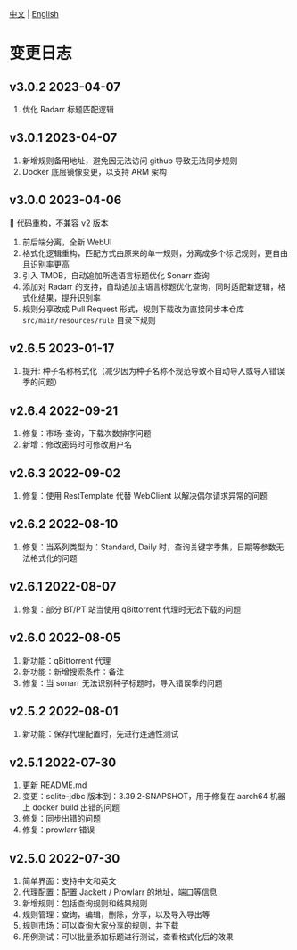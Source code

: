 
[中文](https://github.com/LuckyPuppy514/jproxy/blob/main/changelog.md) | [English](https://github.com/LuckyPuppy514/jproxy/blob/main/changelog.en_US.md)

# 变更日志

## v3.0.2 2023-04-07

1. 优化 Radarr 标题匹配逻辑

## v3.0.1 2023-04-07

1. 新增规则备用地址，避免因无法访问 github 导致无法同步规则
2. Docker 底层镜像变更，以支持 ARM 架构

## v3.0.0 2023-04-06

🚨 代码重构，不兼容 v2 版本

1. 前后端分离，全新 WebUI
2. 格式化逻辑重构，匹配方式由原来的单一规则，分离成多个标记规则，更自由且识别率更高
3. 引入 TMDB，自动追加所选语言标题优化 Sonarr 查询
4. 添加对 Radarr 的支持，自动追加主语言标题优化查询，同时适配新逻辑，格式化结果，提升识别率
5. 规则分享改成 Pull Request 形式，规则下载改为直接同步本仓库 `src/main/resources/rule` 目录下规则

## v2.6.5 2023-01-17

1. 提升: 种子名称格式化（减少因为种子名称不规范导致不自动导入或导入错误季的问题）

## v2.6.4 2022-09-21

1. 修复：市场-查询，下载次数排序问题
2. 新增：修改密码时可修改用户名

## v2.6.3 2022-09-02

1. 修复：使用 RestTemplate 代替 WebClient 以解决偶尔请求异常的问题

## v2.6.2 2022-08-10

1. 修复：当系列类型为：Standard, Daily 时，查询关键字季集，日期等参数无法格式化的问题

## v2.6.1 2022-08-07

1. 修复：部分 BT/PT 站当使用 qBittorrent 代理时无法下载的问题

## v2.6.0 2022-08-05

1. 新功能：qBittorrent 代理
2. 新功能：新增搜索条件：备注
3. 修复：当 sonarr 无法识别种子标题时，导入错误季的问题

## v2.5.2 2022-08-01

1. 新功能：保存代理配置时，先进行连通性测试

## v2.5.1 2022-07-30

1. 更新 README.md
2. 变更：sqlite-jdbc 版本到：3.39.2-SNAPSHOT，用于修复在 aarch64 机器上 docker build 出错的问题
3. 修复：同步出错的问题
4. 修复：prowlarr 错误

## v2.5.0 2022-07-30

1. 简单界面：支持中文和英文
2. 代理配置：配置 Jackett / Prowlarr 的地址，端口等信息
3. 新增规则：包括查询规则和结果规则
4. 规则管理：查询，编辑，删除，分享，以及导入导出等
5. 规则市场：可以查询大家分享的规则，并下载
6. 用例测试：可以批量添加标题进行测试，查看格式化后的效果

